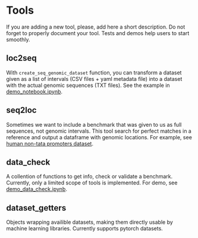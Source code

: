 # Tools

If you are adding a new tool, please, add here a short description. Do not forget to properly document your tool. Tests and demos help users to start smoothly.

## loc2seq

With `create_seq_genomic_dataset` function, you can transform a dataset given as a list of intervals (CSV files + yaml metadata file) into a dataset with the actual genomic sequences (TXT files). See the example in [demo_notebook.ipynb](loc2seq/demo/demo_notebook.ipynb).

## seq2loc

Sometimes we want to include a benchmark that was given to us as full sequences, not genomic intervals. This tool search for perfect matches in a reference and output a dataframe with genomic locations. For example, see [human non-tata promoters dataset](../../docs/human_nontata_promoters/create_datasets.ipynb).

## data_check

 A collention of functions to get info, check or validate a benchmark. Currently, only a limited scope of tools is implemented. For demo, see [demo_data_check.ipynb](data_check/demo_data_check.ipynb).

 ## dataset_getters

Objects wrapping availible datasets, making them directly usable by machine learning libraries.
Currently supports pytorch datasets. 